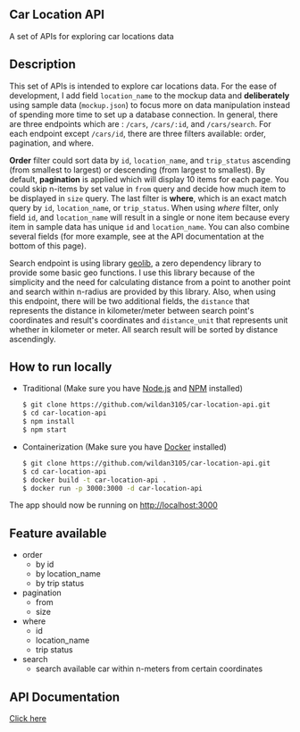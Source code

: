## Car Location API 
A set of APIs for exploring car locations data

## Description
This set of APIs is intended to explore car locations data. For the ease of development, I add field `location_name` to the mockup data and **deliberately** using sample data (`mockup.json`) to focus more on data manipulation instead of spending more time to set up a database connection. In general, there are three endpoints which are : `/cars`, `/cars/:id`, and `/cars/search`. For each endpoint except `/cars/id`, there are three filters available: order, pagination, and where. 

**Order** filter could sort data by `id`, `location_name`, and `trip_status` ascending (from smallest to largest) or descending (from largest to smallest). By default, **pagination** is applied which will display 10 items for each page. You could skip n-items by set value in `from` query and decide how much item to be displayed in `size` query. The last filter is **where**, which is an exact match query by `id`, `location_name`, or `trip_status`. When using *where* filter, only field `id`, and `location_name` will result in a single or none item because every item in sample data has unique `id` and `location_name`. You can also combine several fields (for more example, see at the API documentation at the bottom of this page). 

Search endpoint is using library [geolib](https://npmjs.com/package/geolib), a zero dependency library to provide some basic geo functions. I use this library because of the simplicity and the need for calculating distance from a point to another point and search within n-radius are provided by this library. Also, when using this endpoint, there will be two additional fields, the `distance` that represents the distance in kilometer/meter between search point's coordinates and result's coordinates and `distance_unit` that represents unit whether in kilometer or meter. All search result will be sorted by distance ascendingly.

## How to run locally
- Traditional (Make sure you have [Node.js](https://nodejs.org) and [NPM](https://www.npmjs.com/get-npm) installed)
	```sh 
	$ git clone https://github.com/wildan3105/car-location-api.git
	$ cd car-location-api
	$ npm install
	$ npm start
	```

- Containerization (Make sure you have [Docker](https://www.docker.com/) installed)
	```sh
	$ git clone https://github.com/wildan3105/car-location-api.git
	$ cd car-location-api
	$ docker build -t car-location-api .
	$ docker run -p 3000:3000 -d car-location-api
	```

The app should now be running on [http://localhost:3000](http://localhost:3000)

## Feature available
- order
	- by id
	- by location_name 
	- by trip status
- pagination
	- from
	- size
- where 
	- id
	- location_name
	- trip status
- search
	- search available car within n-meters from certain coordinates

## API Documentation
[Click here](DOCUMENTATION.md)